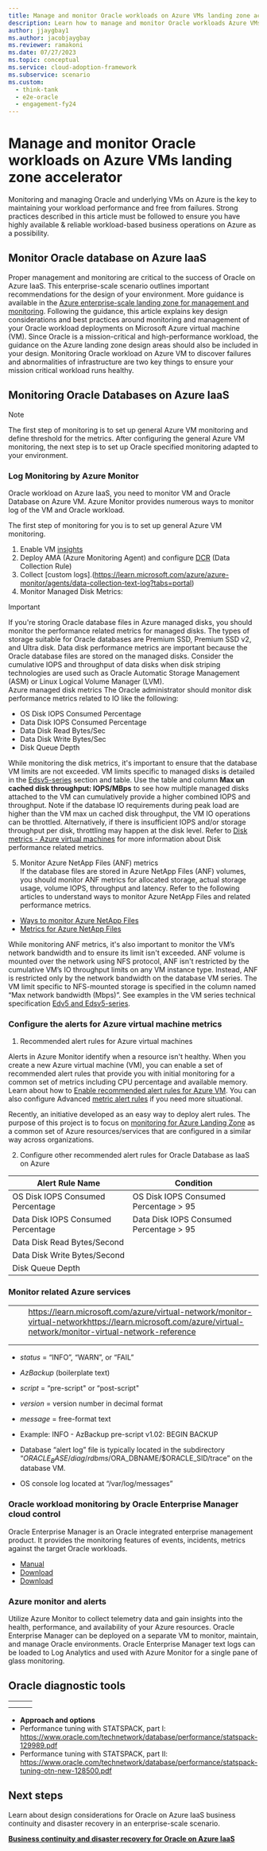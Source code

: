 ```yaml
---
title: Manage and monitor Oracle workloads on Azure VMs landing zone accelerator
description: Learn how to manage and monitor Oracle workloads Azure VMs  landing zone accelerator.
author: jjaygbay1
ms.author: jacobjaygbay
ms.reviewer: ramakoni
ms.date: 07/27/2023
ms.topic: conceptual
ms.service: cloud-adoption-framework
ms.subservice: scenario
ms.custom: 
  - think-tank
  - e2e-oracle
  - engagement-fy24
---
```


# Manage and monitor Oracle workloads on Azure VMs landing zone accelerator

Monitoring and managing Oracle and underlying VMs on Azure is the key to maintaining your workload performance and free from failures. Strong practices described in this article must be followed to ensure you have highly available & reliable workload-based business operations on Azure as a possibility.

## Monitor Oracle database on Azure IaaS

Proper management and monitoring are critical to the success of Oracle on Azure IaaS. This enterprise-scale scenario outlines important recommendations for the design of your environment. More guidance is available in the [Azure enterprise-scale landing zone for management and monitoring](https://learn.microsoft.com/azure/cloud-adoption-framework/ready/landing-zone/design-area/management). Following the guidance, this article explains key design considerations and best practices around monitoring and management of your Oracle workload deployments on Microsoft Azure virtual machine (VM). Since Oracle is a mission-critical and high-performance workload, the guidance on the Azure landing zone design areas should also be included in your design. Monitoring Oracle workload on Azure VM to discover failures and abnormalities of infrastructure are two key things to ensure your mission critical workload runs healthy.

## Monitoring Oracle Databases on Azure IaaS

> [!NOTE]
> The first step of monitoring is to set up general Azure VM monitoring and define threshold for the metrics. After configuring the general Azure VM monitoring, the next step is to set up Oracle specified monitoring adapted to your environment.

### Log Monitoring by Azure Monitor

Oracle workload on Azure IaaS, you need to monitor VM and Oracle Database on Azure VM. Azure Monitor provides numerous ways to monitor log of the VM and Oracle workload.

The first step of monitoring for you is to set up general Azure VM monitoring.

1. Enable VM [insights](https://learn.microsoft.com/azure/azure-monitor/vm/vminsights-enable-portal)
2. Deploy AMA (Azure Monitoring Agent) and configure [DCR](https://learn.microsoft.com/azure/azure-monitor/essentials/data-collection-rule-overview) (Data Collection Rule)
3. Collect [custom logs].(https://learn.microsoft.com/azure/azure-monitor/agents/data-collection-text-log?tabs=portal)
4. Monitor Managed Disk Metrics:

>[!IMPORTANT]
>If you're storing Oracle database files in Azure managed disks, you should monitor the performance related metrics for managed disks. The types of storage suitable for Oracle databases are Premium SSD, Premium SSD v2, and Ultra disk. 
>Data disk performance metrics are important because the Oracle database files are stored on the managed disks. Consider the cumulative IOPS and throughput of data disks when disk striping technologies are used such as Oracle Automatic Storage Management (ASM) or Linux Logical Volume Manager (LVM).   
>Azure managed disk metrics
>The Oracle administrator should monitor disk performance metrics related to IO like the following:
>
>- OS Disk IOPS Consumed Percentage
>- Data Disk IOPS Consumed Percentage
>- Data Disk Read Bytes/Sec
>- Data Disk Write Bytes/Sec
>- Disk Queue Depth
>
>While monitoring the disk metrics, it's important to ensure that the database VM limits are not exceeded. VM limits specific to managed disks is detailed in the [Edsv5-series](https://learn.microsoft.com/azure/virtual-machines/edv5-edsv5-series#edsv5-series) section and table. Use the table and column **Max un cached disk throughput: IOPS/MBps** to see how multiple managed disks attached to the VM can cumulatively provide a higher combined IOPS and throughput. Note if the database IO requirements during peak load are higher than the VM max un cached disk throughput, the VM IO operations can be throttled. Alternatively, if there is insufficient IOPS and/or storage throughput per disk, throttling may happen at the disk level. 
> Refer to [Disk metrics - Azure virtual machines](https://learn.microsoft.com/azure/virtual-machines/disks-metrics) for more information about Disk performance related metrics.

5. Monitor Azure NetApp Files (ANF) metrics   
If the database files are stored in Azure NetApp Files (ANF) volumes, you should monitor ANF metrics for allocated storage, actual storage usage, volume IOPS, throughput and latency. Refer to the following articles to understand ways to monitor Azure NetApp Files and related performance metrics.

- [Ways to monitor Azure NetApp Files](https://learn.microsoft.com/azure/azure-netapp-files/monitor-azure-netapp-files)
- [Metrics for Azure NetApp Files](https://learn.microsoft.com/azure/azure-netapp-files/azure-netapp-files-metrics)

While monitoring ANF metrics, it's also important to monitor the VM’s network bandwidth and to ensure its limit isn't exceeded. ANF volume is mounted over the network using NFS protocol, ANF isn't restricted by the cumulative VM’s IO throughput limits on any VM instance type. Instead, ANF is restricted only by the network bandwidth on the database VM series. The VM limit specific to NFS-mounted storage is specified in the column named “Max network bandwidth (Mbps)”. See examples in the VM series technical specification [Edv5 and Edsv5-series](https://learn.microsoft.com/azure/virtual-machines/edv5-edsv5-series).

### Configure the alerts for Azure virtual machine metrics

1. Recommended alert rules for Azure virtual machines    

Alerts in Azure Monitor identify when a resource isn't healthy. When you create a new Azure virtual machine (VM), you can enable a set of recommended alert rules that  provide you with initial monitoring for a common set of metrics including CPU percentage and available memory. Learn about how to [Enable recommended alert rules for Azure VM](https://learn.microsoft.com/azure/azure-monitor/vm/tutorial-monitor-vm-alert-recommended). You can also configure Advanced [metric alert rules](https://learn.microsoft.com/azure/azure-monitor/alerts/alerts-dynamic-thresholds) if you need more situational.

Recently, an initiative developed as an easy way to deploy alert rules. The purpose of this project is to focus on [monitoring for Azure Landing Zone](https://github.com/Azure/alz-monitor) as a common set of Azure resources/services that are configured in a similar way across organizations. 

2. Configure other recommended alert rules for Oracle Database as IaaS on Azure

| **Alert Rule Name** | **Condition** |
|---|---|
| OS Disk IOPS Consumed Percentage | OS Disk IOPS Consumed Percentage > 95 |
| Data Disk IOPS Consumed Percentage | Data Disk IOPS Consumed Percentage > 95 |
| Data Disk Read Bytes/Second | |
| Data Disk Write Bytes/Second | |
| Disk Queue Depth | |
  
### Monitor related Azure services
| | | |
|---|---|---|
| | | <https://learn.microsoft.com/azure/virtual-network/monitor-virtual-network><https://learn.microsoft.com/azure/virtual-network/monitor-virtual-network-reference><br> |
| | | |
| | | |

- _status_ = “INFO”, “WARN”, or “FAIL”
- _AzBackup_ (boilerplate text)
- _script_ = “pre-script" or “post-script"
- _version_ = version number in decimal format
- _message_ = free-format text

- Example:  INFO - AzBackup pre-script v1.02: BEGIN BACKUP
- Database “alert log” file is typically located in the subdirectory “$ORACLE_BASE/diag/rdbms/$ORA_DBNAME/$ORACLE_SID/trace” on the database VM.
- OS console log located at “/var/log/messages”

### Oracle workload monitoring by Oracle Enterprise Manager cloud control

Oracle Enterprise Manager is an Oracle integrated enterprise management product. It provides the monitoring features of events, incidents, metrics against the target Oracle workloads.

- [Manual](https://docs.oracle.com/en/enterprise-manager/index.html)
- [Download](https://www.oracle.com/enterprise-manager/downloads/cloud-control-downloads.html)
- [Download](https://blogs.oracle.com/observability/post/monitoring-best-practices-white-paper-for-enterprise-manager-13c-now-available)

### Azure monitor and alerts

Utilize Azure Monitor to collect telemetry data and gain insights into the health, performance, and availability of your Azure resources. Oracle Enterprise Manager can be deployed on a separate VM to monitor, maintain, and manage Oracle environments. Oracle Enterprise Manager text logs can be loaded to Log Analytics and used with Azure Monitor for a single pane of glass monitoring.

## Oracle diagnostic tools

| | | |
|---|---|---|
| | | |
| | | |

- **Approach and options**
- Performance tuning with STATSPACK, part I:  <https://www.oracle.com/technetwork/database/performance/statspack-129989.pdf>
- Performance tuning with STATSPACK, part II:  https://www.oracle.com/technetwork/database/performance/statspack-tuning-otn-new-128500.pdf

## Next steps

Learn about design considerations for Oracle on Azure IaaS business continuity and disaster recovery in an enterprise-scale scenario.

[**Business continuity and disaster recovery for Oracle on Azure IaaS**](https://microsofteur.sharepoint.com/:w:/t/DataMod/EV0lkrFLXaNGnSkrAz8gLToB7fnA5hCCqhg0vA1zV7Do2g?e=TgAFlf)
